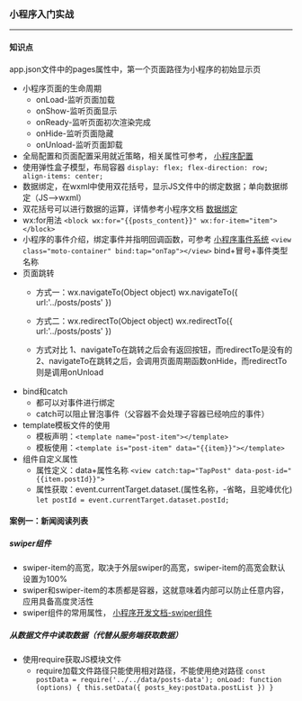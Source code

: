 ### 小程序入门实战

-----

#### 知识点

app.json文件中的pages属性中，第一个页面路径为小程序的初始显示页
- 小程序页面的生命周期
    - onLoad-监听页面加载
    - onShow-监听页面显示
    - onReady-监听页面初次渲染完成
    - onHide-监听页面隐藏
    - onUnload-监听页面卸载
- 全局配置和页面配置采用就近策略，相关属性可参考， [小程序配置](https://developers.weixin.qq.com/miniprogram/dev/reference/configuration/page.html)
- 使用弹性盒子模型，布局容器
`
    display: flex;
    flex-direction: row;
    align-items: center;
    `
- 数据绑定，在wxml中使用双花括号，显示JS文件中的绑定数据；单向数据绑定（JS-->wxml）
- 双花括号可以进行数据的运算，详情参考小程序文档 [数据绑定](https://developers.weixin.qq.com/miniprogram/dev/reference/wxml/data.html)
- wx:for用法
`<block wx:for="{{posts_content}}" wx:for-item="item"></block>`
- 小程序的事件介绍，绑定事件并指明回调函数，可参考 [小程序事件系统](https://developers.weixin.qq.com/miniprogram/dev/framework/view/wxml/event.html)
`<view class="moto-container" bind:tap="onTap"></view>`
bind+冒号+事件类型名称
- 页面跳转
    - 方式一：wx.navigateTo(Object object)
        wx.navigateTo({
            url:'../posts/posts'
        })
    - 方式二：wx.redirectTo(Object object)
    wx.redirectTo({
            url:'../posts/posts'
        })
        
    - 方式对比
        1、navigateTo在跳转之后会有返回按钮，而redirectTo是没有的
        2、navigateTo在跳转之后，会调用页面周期函数onHide，而redirectTo则是调用onUnload
- bind和catch
    - 都可以对事件进行绑定
    - catch可以阻止冒泡事件（父容器不会处理子容器已经响应的事件）
- template模板文件的使用
    - 模板声明：`<template name="post-item"></template>`
    - 模板使用：`<template is="post-item" data="{{item}}"></template>`
- 组件自定义属性
    - 属性定义：data+属性名称
    `<view catch:tap="TapPost" data-post-id="{{item.postId}}">`
    - 属性获取：event.currentTarget.dataset.(属性名称，-省略，且驼峰优化)   
    `let postId = event.currentTarget.dataset.postId;`
    
    
    
#### 案例一：新闻阅读列表
##### swiper组件
- swiper-item的高宽，取决于外层swiper的高宽，swiper-item的高宽会默认设置为100% 
- swiper和swiper-item的本质都是容器，这就意味着内部可以防止任意内容，应用具备高度灵活性
- swiper组件的常用属性， [小程序开发文档-swiper组件](https://developers.weixin.qq.com/miniprogram/dev/component/swiper.html)
##### 从数据文件中读取数据（代替从服务端获取数据）
- 使用require获取JS模块文件
    - require加载文件路径只能使用相对路径，不能使用绝对路径
    `const postData = require('../../data/posts-data');
     onLoad: function (options) {
        this.setData({
            posts_key:postData.postList
        })
    }
    `



